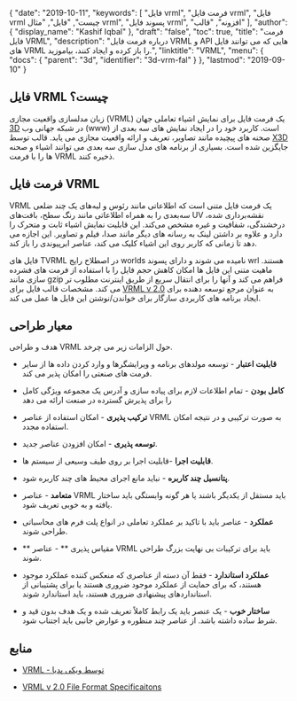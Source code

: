 {
  "date": "2019-10-11",
  "keywords": [
"فایل vrml",
"فرمت فایل vrml",
"فایل vrml چیست",
"فایل",
"مثال vrml",
"پسوند فایل vrml",
"افزونه",
"قالب"
],
  "author": {
    "display_name": "Kashif Iqbal"
},
  "draft": "false",
  "toc": true,
  "title": "فرمت فایل VRML",
  "description": "درباره فرمت فایل VRML و API هایی که می توانند فایل های VRML را باز کرده و ایجاد کنند، بیاموزید.",
  "linktitle": "VRML",
  "menu": {
    "docs": {
      "parent": "3d",
      "identifier": "3d-vrm-fal"
}
},
  "lastmod": "2019-09-10"
}

## فایل VRML چیست؟
زبان مدلسازی واقعیت مجازی (VRML) یک فرمت فایل برای نمایش اشیاء تعاملی جهان [3D](/3d/) در شبکه جهانی وب (www) است. کاربرد خود را در ایجاد نمایش های سه بعدی از صحنه های پیچیده مانند تصاویر، تعریف و ارائه واقعیت مجازی می یابد. قالب توسط [X3D](/3d/x3d/) جایگزین شده است. بسیاری از برنامه های مدل سازی سه بعدی می توانند اشیاء و صحنه ها را با فرمت VRML ذخیره کنند.

## فرمت فایل VRML

VRML یک فرمت فایل متنی است که اطلاعاتی مانند رئوس و لبه‌های یک چند ضلعی سه‌بعدی را به همراه اطلاعاتی مانند رنگ سطح، بافت‌های UV نقشه‌برداری شده، درخشندگی، شفافیت و غیره مشخص می‌کند. این قابلیت نمایش اشیاء ثابت و متحرک را دارد و علاوه بر داشتن لینک به رسانه های دیگر مانند صدا، فیلم و تصاویر. این اجازه می دهد تا زمانی که کاربر روی این اشیاء کلیک می کند، عناصر ابرپیوندی را باز کند.

فایل های TVRML در اصطلاح رایج worlds نامیده می شوند و دارای پسوند wrl هستند. ماهیت متنی این فایل ها امکان کاهش حجم فایل را با استفاده از فرمت های فشرده سازی مانند gzip فراهم می کند و آنها را برای انتقال سریع از طریق اینترنت مطلوب تر می کند. مشخصات قالب فایل برای [VRML v 2.0](http://gun.teipir.gr/VRML-amgem/spec/index.html) به عنوان مرجع توسعه دهنده برای ایجاد برنامه های کاربردی سازگار برای خواندن/نوشتن این فایل ها عمل می کند.

## معیار طراحی ##

هدف و طراحی VRML حول الزامات زیر می چرخد.

* **قابلیت اعتبار** - توسعه مولدهای برنامه و ویرایشگرها و وارد کردن داده ها از سایر فرمت های صنعتی را امکان پذیر می کند.

* **کامل بودن** - تمام اطلاعات لازم برای پیاده سازی و آدرس یک مجموعه ویژگی کامل را برای پذیرش گسترده در صنعت ارائه می دهد

* **ترکیب پذیری** - امکان استفاده از عناصر VRML به صورت ترکیبی و در نتیجه امکان استفاده مجدد.

* **توسعه پذیری** - امکان افزودن عناصر جدید.

* **قابلیت اجرا** -قابلیت اجرا بر روی طیف وسیعی از سیستم ها.

* **پتانسیل چند کاربره** - نباید مانع اجرای محیط های چند کاربره شود.

* **متعامد** - عناصر VRML باید مستقل از یکدیگر باشند یا هر گونه وابستگی باید ساختار یافته و به خوبی تعریف شود.

* **عملکرد** - عناصر باید با تاکید بر عملکرد تعاملی در انواع پلت فرم های محاسباتی طراحی شوند.

* ** مقیاس پذیری ** - عناصر VRML باید برای ترکیبات بی نهایت بزرگ طراحی شوند.

* **عملکرد استاندارد** - فقط آن دسته از عناصری که منعکس کننده عملکرد موجود هستند، که برای حمایت از عملکرد موجود ضروری هستند یا برای پشتیبانی از استانداردهای پیشنهادی ضروری هستند، باید استاندارد شوند.

* **ساختار خوب** - یک عنصر باید یک رابط کاملاً تعریف شده و یک هدف بدون قید و شرط ساده داشته باشد. از عناصر چند منظوره و عوارض جانبی باید اجتناب شود.


## منابع ##

* [VRML - توسط ویکی پدیا](https://en.wikipedia.org/wiki/VRML)

* [VRML v 2.0 File Format Specificaitons](http://gun.teipir.gr/VRML-amgem/spec/index.html)


